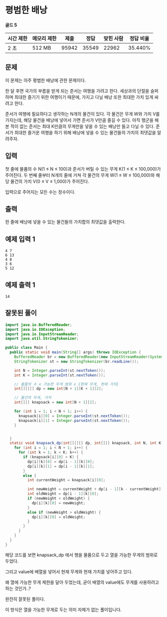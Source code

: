 # 평범한 배낭 

**골드 5**

|시간 제한	|메모리 제한	|제출	|정답	|맞힌 사람|	정답 비율|
|---|---|---|---|---|---|
|2 초	|512 MB	|95942|	35549|	22962	|35.440%|

## 문제 

이 문제는 아주 평범한 배낭에 관한 문제이다.

한 달 후면 국가의 부름을 받게 되는 준서는 여행을 가려고 한다. 세상과의 단절을 슬퍼하며 최대한 즐기기 위한 여행이기 때문에, 가지고 다닐 배낭 또한 최대한 가치 있게 싸려고 한다.

준서가 여행에 필요하다고 생각하는 N개의 물건이 있다. 각 물건은 무게 W와 가치 V를 가지는데, 해당 물건을 배낭에 넣어서 가면 준서가 V만큼 즐길 수 있다. 아직 행군을 해본 적이 없는 준서는 최대 K만큼의 무게만을 넣을 수 있는 배낭만 들고 다닐 수 있다. 준서가 최대한 즐거운 여행을 하기 위해 배낭에 넣을 수 있는 물건들의 가치의 최댓값을 알려주자.

## 입력 

첫 줄에 물품의 수 N(1 ≤ N ≤ 100)과 준서가 버틸 수 있는 무게 K(1 ≤ K ≤ 100,000)가 주어진다. 두 번째 줄부터 N개의 줄에 거쳐 각 물건의 무게 W(1 ≤ W ≤ 100,000)와 해당 물건의 가치 V(0 ≤ V ≤ 1,000)가 주어진다.

입력으로 주어지는 모든 수는 정수이다.

## 출력 

한 줄에 배낭에 넣을 수 있는 물건들의 가치합의 최댓값을 출력한다.

## 예제 입력 1

```
4 7
6 13
4 8
3 6
5 12
```

## 예제 출력 1

```
14
```

## 잘못된 풀이

```java
import java.io.BufferedReader;
import java.io.IOException;
import java.io.InputStreamReader;
import java.util.StringTokenizer;

public class Main {
  public static void main(String[] args) throws IOException {
    BufferedReader br = new BufferedReader(new InputStreamReader(System.in));
    StringTokenizer st = new StringTokenizer(br.readLine());

    int N = Integer.parseInt(st.nextToken());
    int K = Integer.parseInt(st.nextToken());

    // 물품의 수 x 가능한 무게 범위 x {현재 무게, 현재 가치}
    int[][][] dp = new int[N + 1][K + 1][2];

    // 물건의 무게, 가치
    int[][] knapsack = new int[N + 1][2];

    for (int i = 1; i < N + 1; i++) {
      knapsack[i][0] = Integer.parseInt(st.nextToken());
      knapsack[i][1] = Integer.parseInt(st.nextToken());
    }


  }
  static void knapsack_dp(int[][][] dp, int[][] knapsack, int N, int K) {
    for (int i = 1; i < N + 1; i++) {
      for (int k = 1; k < K; k++) {
        if (knapsack[i][0] > K) {
          dp[i][k][0] = dp[i - 1][k][0];
          dp[i][k][1] = dp[i - 1][k][1];
        }
        else {
          int currentWeight = knapsack[i][0];

          int newWeight = currentWeight + dp[i - 1][k - currentWeight][0];
          int oldWeight = dp[i - 1][k][0];
          if (newWeight < oldWeight) {
            dp[i][k][0] = newWeight;
          }
          else if (newWeight > oldWeight) {
            dp[i][k][0] = oldWeight;
          }
        }
      }
    }
  }
}
```

해당 코드를 보면 knapsack_dp 에서 행을 물품으로 두고 열을 가능한 무게의 범위로 두었다.

그리고 value에 배열을 넣어서 현재 무게와 현재 가치를 넣어주고 있다.

왜 열에 가능한 무게 제한을 달아 두었는데, 굳이 배열의 value에도 무게를 사용하려고 하는 것인가..?

완전히 잘못된 풀이다.

이 방식은 열을 가능한 무게로 두는 의미 자체가 없는 풀이입니다.

